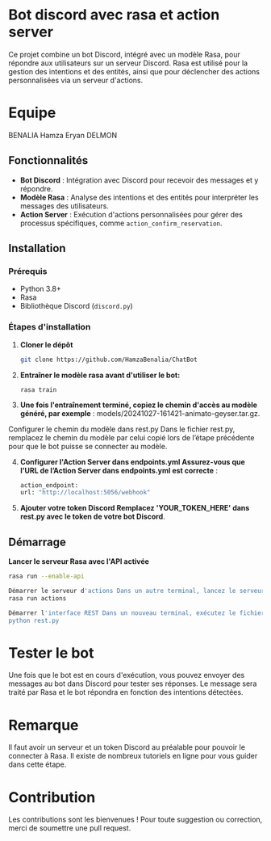 # Bot discord avec rasa et action server

Ce projet combine un bot Discord, intégré avec un modèle Rasa, pour répondre aux utilisateurs sur un serveur Discord. Rasa est utilisé pour la gestion des intentions et des entités, ainsi que pour déclencher des actions personnalisées via un serveur d'actions.

# Equipe 
BENALIA Hamza
Eryan DELMON

## Fonctionnalités

- **Bot Discord** : Intégration avec Discord pour recevoir des messages et y répondre.
- **Modèle Rasa** : Analyse des intentions et des entités pour interpréter les messages des utilisateurs.
- **Action Server** : Exécution d'actions personnalisées pour gérer des processus spécifiques, comme `action_confirm_reservation`.

## Installation

### Prérequis

- Python 3.8+
- Rasa
- Bibliothèque Discord (`discord.py`)

### Étapes d'installation

1. **Cloner le dépôt**
   ```bash
   git clone https://github.com/HamzaBenalia/ChatBot
   ```
2. **Entraîner le modèle rasa avant d'utiliser le bot:**
   ```
   rasa train
   ```

3. **Une fois l'entraînement terminé, copiez le chemin d'accès au modèle généré, par exemple** : models/20241027-161421-animato-geyser.tar.gz.

Configurer le chemin du modèle dans rest.py Dans le fichier rest.py, remplacez le chemin du modèle par celui copié lors de l’étape précédente pour que le bot puisse se connecter au modèle.

4. **Configurer l'Action Server dans endpoints.yml Assurez-vous que l’URL de l’Action Server dans endpoints.yml est correcte** :

   ```bash
   action_endpoint:
   url: "http://localhost:5056/webhook"
   ```
5. **Ajouter votre token Discord Remplacez 'YOUR_TOKEN_HERE' dans rest.py avec le token de votre bot Discord**.

 ## Démarrage
 
**Lancer le serveur Rasa avec l'API activée**

```bash
rasa run --enable-api
```
```bash
Démarrer le serveur d'actions Dans un autre terminal, lancez le serveur d'actions pour gérer les actions personnalisées :
rasa run actions
```
```bash
Démarrer l'interface REST Dans un nouveau terminal, exécutez le fichier rest.py pour que le bot puisse se connecter au modèle Rasa :
python rest.py
```

# Tester le bot
Une fois que le bot est en cours d'exécution, vous pouvez envoyer des messages au bot dans Discord pour tester ses réponses. Le message sera traité par Rasa et le bot répondra en fonction des intentions détectées.


# Remarque 
Il faut avoir un serveur et un token Discord au préalable pour pouvoir le connecter à Rasa. Il existe de nombreux tutoriels en ligne pour vous guider dans cette étape.

# Contribution
Les contributions sont les bienvenues ! Pour toute suggestion ou correction, merci de soumettre une pull request.
